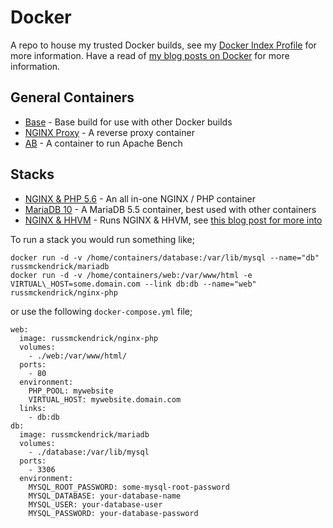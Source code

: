 Docker
=============

A repo to house my trusted Docker builds, see my [Docker Index Profile](https://index.docker.io/u/russmckendrick/) for more information. Have a read of [my blog posts on Docker](https://media-glass.es/tag/docker/) for more information.

## General Containers

- [Base](https://registry.hub.docker.com/u/russmckendrick/base/) - Base build for use with other Docker builds
- [NGINX Proxy](https://registry.hub.docker.com/u/russmckendrick/nginx-proxy/) - A reverse proxy container
- [AB](https://hub.docker.com/r/russmckendrick/ab/) - A container to run Apache Bench

## Stacks

- [NGINX & PHP 5.6](https://registry.hub.docker.com/u/russmckendrick/nginx-php/) - An all in-one NGINX / PHP container
- [MariaDB 10](https://registry.hub.docker.com/u/russmckendrick/mariadb/) - A MariaDB 5.5 container, best used with other containers
- [NGINX & HHVM](https://registry.hub.docker.com/u/russmckendrick/nginx-hhvm/) - Runs NGINX & HHVM, see [this blog post for more into](https://media-glass.es/2014/11/09/experiment-docker-hhvm/)

To run a stack you would run something like;

```
docker run -d -v /home/containers/database:/var/lib/mysql --name="db" russmckendrick/mariadb
docker run -d -v /home/containers/web:/var/www/html -e VIRTUAL\_HOST=some.domain.com --link db:db --name="web" russmckendrick/nginx-php
```

or use the following `docker-compose.yml` file;

```
web:
  image: russmckendrick/nginx-php
  volumes:
	- ./web:/var/www/html/
  ports:
	- 80
  environment:
	PHP_POOL: mywebsite
	VIRTUAL_HOST: mywebsite.domain.com
  links:
	- db:db
db:
  image: russmckendrick/mariadb
  volumes:
	- ./database:/var/lib/mysql
  ports:
	- 3306
  environment:
	MYSQL_ROOT_PASSWORD: some-mysql-root-password
	MYSQL_DATABASE: your-database-name
	MYSQL_USER: your-database-user
	MYSQL_PASSWORD: your-database-password
```
